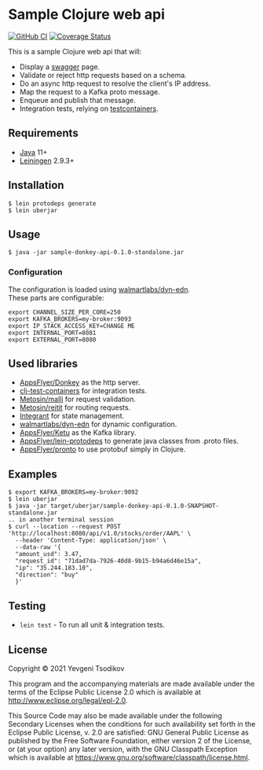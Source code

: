 # Sample Clojure web api

[![GitHub CI](https://github.com/evg-tso/sample-donkey-api/actions/workflows/push_ci.yml/badge.svg)](https://github.com/evg-tso/sample-donkey-api/actions/workflows/push_ci.yml)
[![Coverage Status](https://coveralls.io/repos/github/evg-tso/sample-donkey-api/badge.svg?branch=master)](https://coveralls.io/github/evg-tso/sample-donkey-api?branch=master)

This is a sample Clojure web api that will:
- Display a [swagger](https://swagger.io/) page.
- Validate or reject http requests based on a schema.
- Do an async http request to resolve the client's IP address.
- Map the request to a Kafka proto message.
- Enqueue and publish that message.
- Integration tests, relying on [testcontainers](https://www.testcontainers.org).


## Requirements
- [Java](https://www.oracle.com/java/technologies/javase/jdk11-archive-downloads.html)
  11+
- [Leiningen](https://leiningen.org/) 2.9.3+

## Installation

    $ lein protodeps generate
    $ lein uberjar

## Usage

    $ java -jar sample-donkey-api-0.1.0-standalone.jar

### Configuration

The configuration is loaded using [walmartlabs/dyn-edn](https://github.com/walmartlabs/dyn-edn).  
These parts are configurable:
```shell
export CHANNEL_SIZE_PER_CORE=250
export KAFKA_BROKERS=my-broker:9093
export IP_STACK_ACCESS_KEY=CHANGE ME
export INTERNAL_PORT=8081
export EXTERNAL_PORT=8080
```

## Used libraries

- [AppsFlyer/Donkey](https://github.com/appsflyer/donkey) as the http server.
- [clj-test-containers](https://github.com/javahippie/clj-test-containers) for integration tests.
- [Metosin/malli](https://github.com/metosin/malli) for request validation.
- [Metosin/reitit](https://github.com/metosin/reitit) for routing requests.
- [Integrant](https://github.com/weavejester/integrant) for state management.
- [walmartlabs/dyn-edn](https://github.com/walmartlabs/dyn-edn) for dynamic configuration.
- [AppsFlyer/Ketu](https://github.com/appsflyer/ketu) as the Kafka library.
- [AppsFlyer/lein-protodeps](https://github.com/AppsFlyer/lein-protodeps) to generate java classes from .proto files.
- [AppsFlyer/pronto](https://github.com/AppsFlyer/pronto) to use protobuf simply in Clojure.

## Examples

    $ export KAFKA_BROKERS=my-broker:9092
    $ lein uberjar
    $ java -jar target/uberjar/sample-donkey-api-0.1.0-SNAPSHOT-standalone.jar
    .. in another terminal session
    $ curl --location --request POST 'http://localhost:8080/api/v1.0/stocks/order/AAPL' \
      --header 'Content-Type: application/json' \
      --data-raw '{
      "amount_usd": 3.47,
      "request_id": "71dad7da-7926-40d8-9b15-b94a6d46e15a",
      "ip": "35.244.183.10",
      "direction": "buy"
      }'

## Testing

- `lein test` - To run all unit & integration tests.

## License

Copyright © 2021 Yevgeni Tsodikov

This program and the accompanying materials are made available under the
terms of the Eclipse Public License 2.0 which is available at
http://www.eclipse.org/legal/epl-2.0.

This Source Code may also be made available under the following Secondary
Licenses when the conditions for such availability set forth in the Eclipse
Public License, v. 2.0 are satisfied: GNU General Public License as published by
the Free Software Foundation, either version 2 of the License, or (at your
option) any later version, with the GNU Classpath Exception which is available
at https://www.gnu.org/software/classpath/license.html.
